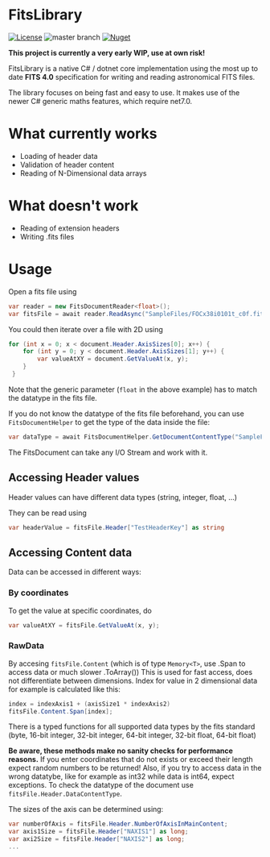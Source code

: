 # FitsLibrary

[![License](https://img.shields.io/badge/license-MPL2.0%20-blue)](https://choosealicense.com/licenses/mpl-2.0/) ![master branch](https://github.com/RononDex/FitsLibrary/workflows/.NET/badge.svg?branch=master) [![Nuget](https://img.shields.io/nuget/v/FitsLibrary.svg)](https://www.nuget.org/packages/FitsLibrary/)

**This project is currently a very early WIP, use at own risk!**

FitsLibrary is a native C# / dotnet core implementation using the most up to date **FITS 4.0** specification for writing and reading astronomical FITS files.

The library focuses on being fast and easy to use.
It makes use of the newer C# generic maths features, which require net7.0.

# What currently works

-   Loading of header data
-   Validation of header content
-   Reading of N-Dimensional data arrays

# What doesn't work

-   Reading of extension headers
-   Writing .fits files

# Usage

Open a fits file using

```csharp
var reader = new FitsDocumentReader<float>();
var fitsFile = await reader.ReadAsync("SampleFiles/FOCx38i0101t_c0f.fits");
```

You could then iterate over a file with 2D using
```csharp
for (int x = 0; x < document.Header.AxisSizes[0]; x++) {
    for (int y = 0; y < document.Header.AxisSizes[1]; y++) {
        var valueAtXY = document.GetValueAt(x, y);
    }
 }
```

Note that the generic parameter (`float` in the above example) has to match the datatype in the fits file.

If you do not know the datatype of the fits file beforehand, you can use `FitsDocumentHelper` to get the type of the data inside the file:

```csharp
var dataType = await FitsDocumentHelper.GetDocumentContentType("SampleFiles/FOCx38i0101t_c0f.fits");
```

The FitsDocument can take any I/O Stream and work with it.

## Accessing Header values

Header values can have different data types (string, integer, float, ...)

They can be read using

```csharp
var headerValue = fitsFile.Header["TestHeaderKey"] as string
```

## Accessing Content data


Data can be accessed in different ways:
### By coordinates

To get the value at specific coordinates, do

```csharp
var valueAtXY = fitsFile.GetValueAt(x, y);
```

### RawData

By accesing `fitsFile.Content` (which is of type `Memory<T>`, use .Span to access data or much slower .ToArray())
This is used for fast access, does not differentiate between dimensions.
Index for value in 2 dimensional data for example is calculated like this:

```csharp
index = indexAxis1 + (axisSize1 * indexAxis2)
fitsFile.Content.Span[index];
```



There is a typed functions for all supported data types by the fits standard (byte, 16-bit integer, 32-bit integer,
64-bit integer, 32-bit float, 64-bit float)

**Be aware, these methods make no sanity checks for performance reasons.**
If you enter coordinates that do not exists or exceed their length expect random numbers to be returned!
Also, if you try to access data in the wrong datatybe, like for example as int32 while data is int64, expect exceptions. To check the datatype of the document
use `fitsFile.Header.DataContentType`.

The sizes of the axis can be determined using:

```csharp
var numberOfAxis = fitsFile.Header.NumberOfAxisInMainContent;
var axis1Size = fitsFile.Header["NAXIS1"] as long;
var axi2Size = fitsFile.Header["NAXIS2"] as long;
...
```
